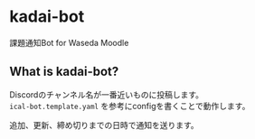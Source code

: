 # kadai-bot
課題通知Bot for Waseda Moodle

## What is kadai-bot?
Discordのチャンネル名が一番近いものに投稿します。  
`ical-bot.template.yaml` を参考にconfigを書くことで動作します。

追加、更新、締め切りまでの日時で通知を送ります。
